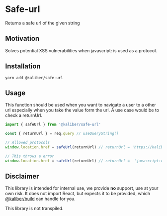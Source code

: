 # Safe-url
Returns a safe url of the given string

## Motivation
Solves potential XSS vulnerabilities when javascript: is used as a protocol.

## Installation

```
yarn add @kaliber/safe-url
```

## Usage
This function should be used when you want to navigate a user to a other url especially when you take the value form the url. A use case would be to check a returnUrl.

```js
import { safeUrl } from '@kaliber/safe-url'

const { returnUrl } = req.query // useQueryString()

// Allowed protocols
window.location.href = safeUrl(returnUrl) // returnUrl = 'https://kaliber.net'

// This throws a error
window.location.href = safeUrl(returnUrl) // returnUrl =  'javascript:confirm(document.domain)'
```

## Disclaimer
This library is intended for internal use, we provide __no__ support, use at your own risk. It does not import React, but expects it to be provided, which [@kaliber/build](https://kaliberjs.github.io/build/) can handle for you.

This library is not transpiled.
